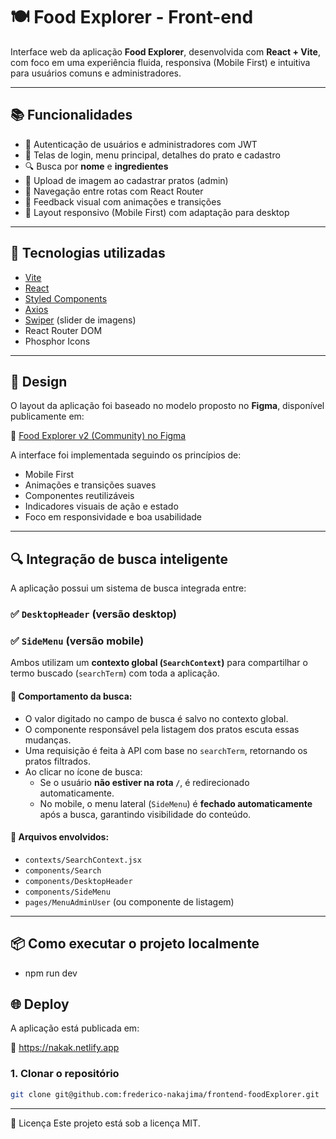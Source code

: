 # 🍽️ Food Explorer - Front-end

Interface web da aplicação **Food Explorer**, desenvolvida com **React + Vite**, com foco em uma experiência fluida, responsiva (Mobile First) e intuitiva para usuários comuns e administradores.

---

## 📚 Funcionalidades

- 🔐 Autenticação de usuários e administradores com JWT
- 📱 Telas de login, menu principal, detalhes do prato e cadastro
- 🔍 Busca por **nome** e **ingredientes**
- 📸 Upload de imagem ao cadastrar pratos (admin)
- 🧭 Navegação entre rotas com React Router
- 💬 Feedback visual com animações e transições
- 📱 Layout responsivo (Mobile First) com adaptação para desktop

---

## 🚀 Tecnologias utilizadas

- [Vite](https://vitejs.dev/)
- [React](https://react.dev/)
- [Styled Components](https://styled-components.com/)
- [Axios](https://axios-http.com/)
- [Swiper](https://swiperjs.com/) (slider de imagens)
- React Router DOM
- Phosphor Icons

---

## 🎨 Design

O layout da aplicação foi baseado no modelo proposto no **Figma**, disponível publicamente em:

🔗 [Food Explorer v2 (Community) no Figma](https://www.figma.com/design/8IvzsyLnFO3Lwbq5Nrh9Li/food-explorer-v2-(Community)?node-id=96-5219&p=f&m=dev)

A interface foi implementada seguindo os princípios de:

- Mobile First
- Animações e transições suaves
- Componentes reutilizáveis
- Indicadores visuais de ação e estado
- Foco em responsividade e boa usabilidade


---

## 🔍 Integração de busca inteligente

A aplicação possui um sistema de busca integrada entre:

### ✅ `DesktopHeader` (versão desktop)
### ✅ `SideMenu` (versão mobile)

Ambos utilizam um **contexto global (`SearchContext`)** para compartilhar o termo buscado (`searchTerm`) com toda a aplicação.

#### 🔁 Comportamento da busca:

- O valor digitado no campo de busca é salvo no contexto global.
- O componente responsável pela listagem dos pratos escuta essas mudanças.
- Uma requisição é feita à API com base no `searchTerm`, retornando os pratos filtrados.
- Ao clicar no ícone de busca:
  - Se o usuário **não estiver na rota `/`**, é redirecionado automaticamente.
  - No mobile, o menu lateral (`SideMenu`) é **fechado automaticamente** após a busca, garantindo visibilidade do conteúdo.

#### 📂 Arquivos envolvidos:
- `contexts/SearchContext.jsx`
- `components/Search`
- `components/DesktopHeader`
- `components/SideMenu`
- `pages/MenuAdminUser` (ou componente de listagem)

---

## 📦 Como executar o projeto localmente

- npm run dev

## 🌐 Deploy

A aplicação está publicada em:

🔗 https://nakak.netlify.app

### 1. Clonar o repositório

```bash
git clone git@github.com:frederico-nakajima/frontend-foodExplorer.git
```
---

📄 Licença
Este projeto está sob a licença MIT.